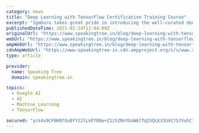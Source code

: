 ```yaml
---
category: news
title: "Deep Learning with TensorFlow Certification Training Course"
excerpt: "IgmGuru takes great pride in introducing the well-curated deep learning with tensorflow course in which industry leaders and academia has been consulted while preparing this course. IgmGuru is ..."
publishedDateTime: 2021-02-24T12:04:00Z
originalUrl: "https://www.speakingtree.in/blog/deep-learning-with-tensorflow-certification-training-course-777546"
webUrl: "https://www.speakingtree.in/blog/deep-learning-with-tensorflow-certification-training-course-777546"
ampWebUrl: "https://www.speakingtree.in/blog/deep-learning-with-tensorflow-certification-training-course-777546/m-lite"
cdnAmpWebUrl: "https://www-speakingtree-in.cdn.ampproject.org/c/s/www.speakingtree.in/blog/deep-learning-with-tensorflow-certification-training-course-777546/m-lite"
type: article

provider:
  name: Speaking Tree
  domain: speakingtree.in

topics:
  - Google AI
  - AI
  - Machine Learning
  - TensorFlow

secured: "yck4u9CFN6NfGuBYY22lLkP7BQw+Z1z5ZNnYGoWA77qISQLK33GXC7SJVuhCfXGkLjBQ41M4FQbfrOqRjBkjGcfrIrS0bhuoFtAzWF6AOVDUcmXOCdfVqKompuaaZIR1eSG37GJDfYBb2koHbI1ucloju7omkLOyNrO6hBdgIKmplpCpzZOrWg1/qhmQ4S7oJLVGFNnFeovXhI8WYHsfodGvRUv9+cQbrikfaECuu9bdeU4r/VH0SiJMNkdJfj8Kjg73OFeGNyTYUJiNjSCLeK0H9pfXKFIiqn1Sp6rO92BSm+Y/xm1SRuC3PeOQ4ngHDwwJGhx43LSoqKjAvIryc7mpZIOwZs0UxgHzv0wJFIg=;fiwHDaxXNVZ7pu7DgbB3vQ=="
---
```



